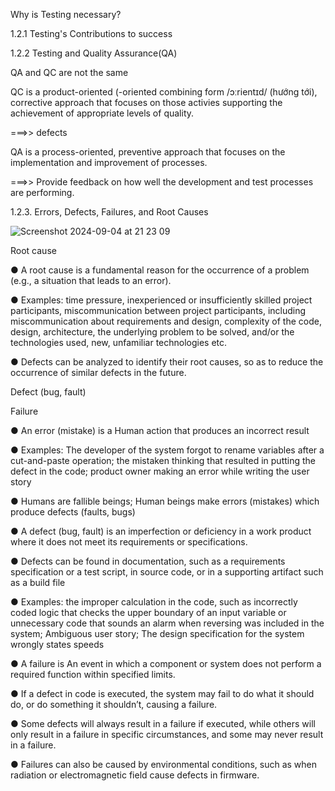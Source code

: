 Why is Testing necessary?

1.2.1 Testing's Contributions to success

1.2.2 Testing and Quality Assurance(QA)

QA and QC are not the same

QC is a product-oriented (-oriented combining form /ɔːrientɪd/ (hướng tới), corrective approach that focuses on those activies supporting the achievement of appropriate levels of quality.

===>> defects

QA is a process-oriented, preventive approach that focuses on the implementation and improvement of processes.

===>> Provide feedback on how well the development and test processes are performing.

1.2.3. Errors, Defects, Failures, and Root Causes


![Screenshot 2024-09-04 at 21 23 09](https://github.com/user-attachments/assets/9f899b6a-b596-4b86-bfb9-95b77378dc9f)

Root cause

● A root cause is a fundamental reason for the occurrence of a problem (e.g., a situation that leads to an error).

● Examples: time pressure, inexperienced or insufficiently skilled project participants, miscommunication between project participants, including
miscommunication about requirements and design, complexity of the code, design, architecture, the underlying problem to be solved, and/or the
technologies used, new, unfamiliar technologies etc.

● Defects can be analyzed to identify their root causes, so as to reduce the occurrence of similar defects in the future.

Defect (bug, fault)

Failure

● An error (mistake) is a Human action that produces an incorrect result

● Examples: The developer of the system forgot to rename variables after a cut-and-paste operation; the mistaken thinking that resulted in putting the
defect in the code; product owner making an error while writing the user story

● Humans are fallible beings; Human beings make errors (mistakes) which produce defects (faults, bugs)

● A defect (bug, fault) is an imperfection or deficiency in a work product where it does not meet its requirements or specifications.

● Defects can be found in documentation, such as a requirements specification or a test script, in source code, or in a supporting artifact such as a build
file

● Examples: the improper calculation in the code, such as incorrectly coded logic that checks the upper boundary of an input variable or unnecessary
code that sounds an alarm when reversing was included in the system; Ambiguous user story; The design specification for the system wrongly states
speeds

● A failure is An event in which a component or system does not perform a required function within specified limits.

● If a defect in code is executed, the system may fail to do what it should do, or do something it shouldn’t, causing a failure.

● Some defects will always result in a failure if executed, while others will only result in a failure in specific circumstances, and some may never result
in a failure.

● Failures can also be caused by environmental conditions, such as when radiation or electromagnetic field cause defects in firmware.
